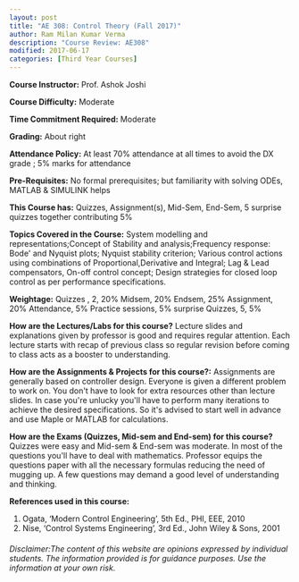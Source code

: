 ```yaml
---
layout: post
title: "AE 308: Control Theory (Fall 2017)"
author: Ram Milan Kumar Verma
description: "Course Review: AE308"
modified: 2017-06-17
categories: [Third Year Courses]
---
```


**Course Instructor:** Prof.  Ashok Joshi

**Course Difficulty:** Moderate

**Time Commitment Required:** Moderate

**Grading:** About right

**Attendance Policy:** At least 70% attendance at all times to avoid the DX grade ; 5% marks for attendance

**Pre-Requisites:** No formal prerequisites; but familiarity with solving ODEs, MATLAB & SIMULINK helps 

**This Course has:** Quizzes, Assignment(s), Mid-Sem, End-Sem, 5 surprise quizzes together contributing 5%

**Topics Covered in the Course:**
System modelling and representations;Concept of Stability and analysis;Frequency response: Bode' and Nyquist plots; Nyquist stability criterion;
Various control actions using combinations of Proportional,Derivative and Integral; Lag & Lead compensators, On-off control concept; Design strategies for closed loop control as per performance specifications.

**Weightage:**
Quizzes , 2, 20%
Midsem, 20%
Endsem, 25%
Assignment, 20%
Attendance, 5%
Practice sessions, 5%
surprise Quizzes, 5, 5%

**How are the Lectures/Labs for this course?**
Lecture slides and explanations given by professor is good and requires regular attention. Each lecture starts with recap of previous class so regular revision before coming to class acts as a booster to understanding.

**How are the Assignments & Projects for this course?:**
Assignments are generally based on controller design. Everyone is given a different problem to work on. You don't have to look for extra resources other than lecture slides. In case you're unlucky you'll have to perform many iterations to achieve the desired specifications. So it's advised to start well in advance and use Maple or MATLAB for calculations.

**How are the Exams (Quizzes, Mid-sem and End-sem) for this course?**
Quizzes were easy and  Mid-sem & End-sem was moderate. In most of the questions you'll have to deal with mathematics. Professor equips the questions paper with all the necessary formulas reducing the need of mugging up. A few questions may demand a good level of understanding and thinking.

**References used in this course:**
1. Ogata, ‘Modern Control Engineering’, 5th Ed., PHI, EEE, 2010
2. Nise, ‘Control Systems Engineering’, 3rd Ed., John Wiley & Sons, 2001

###### Disclaimer:The content of this website are opinions expressed by individual students. The information provided is for guidance purposes. Use the information at your own risk.